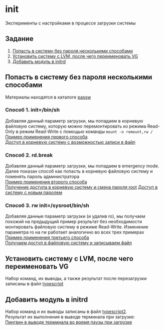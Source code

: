 # init
Эксперименты с настройками в процессе загрузки системы

## Задание
1. [Попасть в систему без пароля несколькими способами](#попасть-в-систему-без-пароля-несколькими-способами)
1. [Установить систему с LVM, после чего переименовать VG](#установить-систему-с-lvm-после-чего-переименовать-vg)
1. [Добавить модуль в initrd](#добавить-модуль-в-initrd)

## Попасть в систему без пароля несколькими способами
Материалы находятся в каталоге [passw](passw)
### Способ 1. init=/bin/sh
Добавляя данный параметр загрузки, мы попадаем в корневую файловую систему, которую можно перемонтировать из режима Read-Only в режим Read-Write с помощью команды `mount -o remount,rw /`\
[Пример применения первого способа](passw/img1)\
[Доступ в корневую систему с возможностью записи в файл](passw/img2)
### Способ 2. rd.break
Добавляя данный параметр загрузки, мы попадаем в emergency mode. Далее показан способ как попасть в корневую файловую систему и поменять пароль администратора\
[Пример применения второго способа](passw/img3)\
[Получение доступа в корневую систему и смена пароля root](passw/img4)
[Доступ в систему с новым паролем](passw/img5)
### Способ 3. rw init=/sysroot/bin/sh
Добавляя данные параметр загрузки (и удалив ro), мы получаем похожий на предыдущий пример результат без необходимости монтировать файловую систему в режиме Read-Write. Изменение параметра ro на rw работает аналогично во всех трех примерах\
[Пример применения третьего способа](passw/img6)\
[Получаем доступ в файловую систему и записываем файл](passw/img7)
## Установить систему с LVM, после чего переименовать VG
Набор команд, их выводы, а также результат после перезагрузки записаны в файл [typescript](typescript)
## Добавить модуль в initrd
Набор команд и их выводы записаны в файл [typescript2](typescript2).\
Результат их выполнения в выводе терминала при загрузке:\
[Пингвин в выводе терминала во время паузы при загрузке](passw/img8)